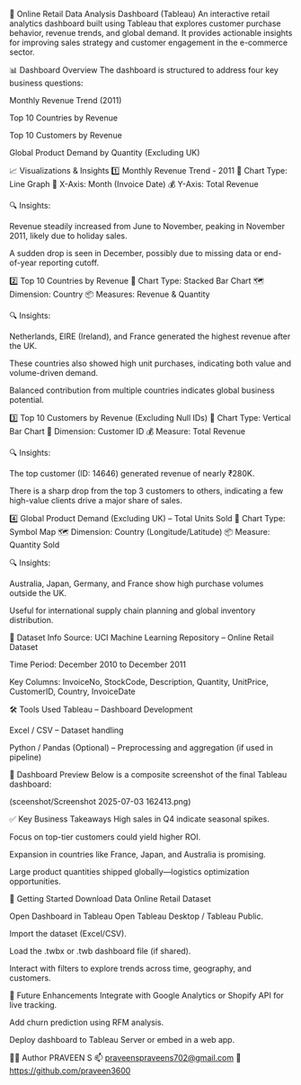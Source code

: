 🛒 Online Retail Data Analysis Dashboard (Tableau)
An interactive retail analytics dashboard built using Tableau that explores customer purchase behavior, revenue trends, and global demand. It provides actionable insights for improving sales strategy and customer engagement in the e-commerce sector.

📊 Dashboard Overview
The dashboard is structured to address four key business questions:

Monthly Revenue Trend (2011)

Top 10 Countries by Revenue

Top 10 Customers by Revenue

Global Product Demand by Quantity (Excluding UK)

📈 Visualizations & Insights
1️⃣ Monthly Revenue Trend - 2011
📍 Chart Type: Line Graph
📅 X-Axis: Month (Invoice Date)
💰 Y-Axis: Total Revenue

🔍 Insights:

Revenue steadily increased from June to November, peaking in November 2011, likely due to holiday sales.

A sudden drop is seen in December, possibly due to missing data or end-of-year reporting cutoff.

2️⃣ Top 10 Countries by Revenue
📍 Chart Type: Stacked Bar Chart
🗺️ Dimension: Country
📦 Measures: Revenue & Quantity

🔍 Insights:

Netherlands, EIRE (Ireland), and France generated the highest revenue after the UK.

These countries also showed high unit purchases, indicating both value and volume-driven demand.

Balanced contribution from multiple countries indicates global business potential.

3️⃣ Top 10 Customers by Revenue (Excluding Null IDs)
📍 Chart Type: Vertical Bar Chart
👤 Dimension: Customer ID
💰 Measure: Total Revenue

🔍 Insights:

The top customer (ID: 14646) generated revenue of nearly ₹280K.

There is a sharp drop from the top 3 customers to others, indicating a few high-value clients drive a major share of sales.

4️⃣ Global Product Demand (Excluding UK) – Total Units Sold
📍 Chart Type: Symbol Map
🗺️ Dimension: Country (Longitude/Latitude)
📦 Measure: Quantity Sold

🔍 Insights:

Australia, Japan, Germany, and France show high purchase volumes outside the UK.

Useful for international supply chain planning and global inventory distribution.

📂 Dataset Info
Source: UCI Machine Learning Repository – Online Retail Dataset

Time Period: December 2010 to December 2011

Key Columns: InvoiceNo, StockCode, Description, Quantity, UnitPrice, CustomerID, Country, InvoiceDate

🛠 Tools Used
Tableau – Dashboard Development

Excel / CSV – Dataset handling

Python / Pandas (Optional) – Preprocessing and aggregation (if used in pipeline)

📸 Dashboard Preview
Below is a composite screenshot of the final Tableau dashboard:


(sceenshot/Screenshot 2025-07-03 162413.png)

✅ Key Business Takeaways
High sales in Q4 indicate seasonal spikes.

Focus on top-tier customers could yield higher ROI.

Expansion in countries like France, Japan, and Australia is promising.

Large product quantities shipped globally—logistics optimization opportunities.

🚀 Getting Started
Download Data
Online Retail Dataset

Open Dashboard in Tableau
Open Tableau Desktop / Tableau Public.

Import the dataset (Excel/CSV).

Load the .twbx or .twb dashboard file (if shared).

Interact with filters to explore trends across time, geography, and customers.

📌 Future Enhancements
Integrate with Google Analytics or Shopify API for live tracking.

Add churn prediction using RFM analysis.

Deploy dashboard to Tableau Server or embed in a web app.

🧑‍💻 Author
    PRAVEEN S
📫 praveenspraveens702@gmail.com
🔗 https://github.com/praveen3600
